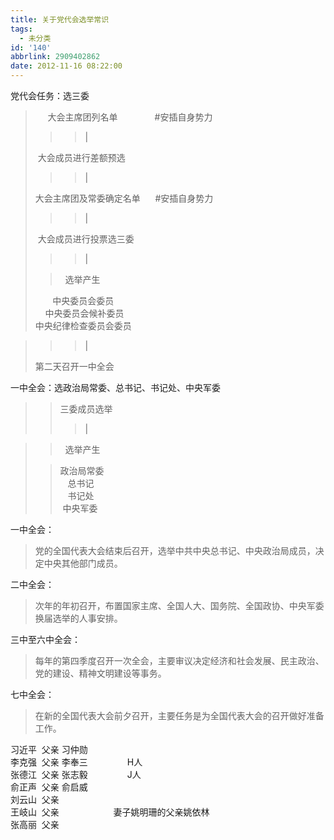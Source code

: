 ```yaml
---
title: 关于党代会选举常识
tags:
  - 未分类
id: '140'
abbrlink: 2909402862
date: 2012-11-16 08:22:00
---
```


党代会任务：选三委  

>      大会主席团列名单               #安插自身势力
> 
> > > |  
> 
>  大会成员进行差额预选  
> 
> > > |  
> 
> 大会主席团及常委确定名单      #安插自身势力  
> 
> > > |  
> 
>  大会成员进行投票选三委  
> 
> > > |  
> 
> >   选举产生  
> 
>        中央委员会委员  
>     中央委员会候补委员  
> 中央纪律检查委员会委员  

> > > |  
> 
> 第二天召开一中全会  
>   

一中全会：选政治局常委、总书记、书记处、中央军委  

> > 三委成员选举  
> > 
> > > |  

> >   选举产生  
> 
> > 政治局常委  
> >    总书记  
> >    书记处  
> >  中央军委  

  
一中全会：  

> 党的全国代表大会结束后召开，选举中共中央总书记、中央政治局成员，决定中央其他部门成员。  

二中全会：  

> 次年的年初召开，布置国家主席、全国人大、国务院、全国政协、中央军委换届选举的人事安排。  

三中至六中全会：  

> 每年的第四季度召开一次全会，主要审议决定经济和社会发展、民主政治、党的建设、精神文明建设等事务。  

七中全会：  

> 在新的全国代表大会前夕召开，主要任务是为全国代表大会的召开做好准备工作。  

  
  
习近平  父亲 习仲勋  
李克强  父亲 李奉三                H人  
张德江  父亲 张志毅                J人  
俞正声  父亲 俞启威  
刘云山  父亲  
王岐山  父亲                      妻子姚明珊的父亲姚依林  
张高丽  父亲